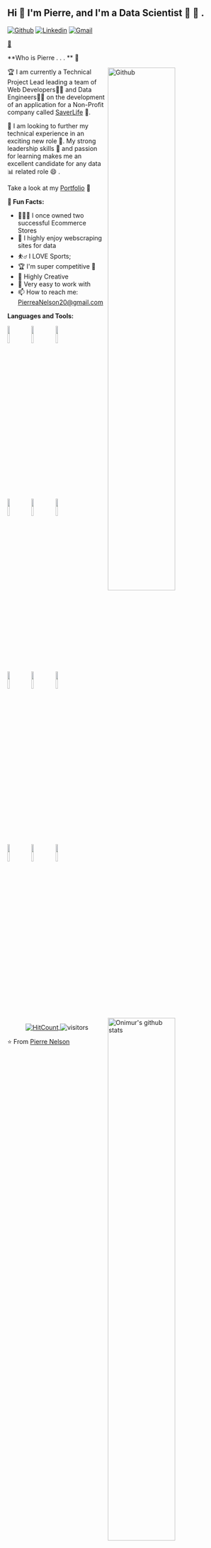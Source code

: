 <!-- Your title -->
## Hi 👋 I'm Pierre, and I'm a Data Scientist 🚀 🔮 .

<!-- Your badges
You can use the website to generate badges: https://shields.io/
-->

[![Github](https://img.shields.io/badge/-Github-000?style=flat&logo=Github&logoColor=white)](https://github.com/alxanderpierre)
[![Linkedin](https://img.shields.io/badge/-LinkedIn-blue?style=flat&logo=Linkedin&logoColor=white)](https://www.linkedin.com/in/pierre-nelson-data-scientist/)
[![Gmail](https://img.shields.io/badge/-Gmail-c14438?style=flat&logo=Gmail&logoColor=white)](mailto:pierreanelson20@gmail.com)

[💼](http://pierreanelson.com/) 
&nbsp;

<!-- Talking about you -->
**Who is Pierre . . . ** 🤔

<!-- Any image aligned to the right. Beware the width -->
<img width="55%" align="right" alt="Github" src="https://raw.githubusercontent.com/onimur/.github/master/.resources/git-header.svg" />

🏆 I am currently a Technical Project Lead leading a team of Web Developers🧑‍💻 and Data Engineers🧑‍💻 on the development of an application for a Non-Profit company called [SaverLife](https://www.saverlife.org/) 🏦.

👀 I am looking to further my technical experience in an exciting new role 🤩. 
My strong leadership skills 🥇  and passion for learning makes me an excellent candidate for any data 📊 related role 😄 .

Take a look at my [Portfolio](http://pierreanelson.com/) 💼

 **🌴 Fun Facts:**

- 👨🏽‍💻 I once owned two successful Ecommerce Stores
- 🌱 I highly enjoy webscraping sites for data
- ⛹️‍♂️ I LOVE Sports;
- 🏆 I'm super competitive 😤
- 💬 Highly Creative
- 🤝 Very easy to work with
- 📫 How to reach me: PierreaNelson20@gmail.com

**Languages and Tools:** 

<!-- Your github readme stats
You can use this api: https://github.com/anuraghazra/github-readme-stats
-->
<p>
  <a href="https://github.com/onimur/handle-path-oz">
    <img width="55%" align="right" alt="Onimur's github stats" src="https://github-readme-stats.vercel.app/api?username=onimur&show_icons=true&hide_border=true" />
  </a>
  
  <!-- Your languages and tools. Be careful with the alignment. 
  You can use this sites to get logos: https://www.vectorlogo.zone or https://simpleicons.org/
  -->
  
  <code><img width="10%" src="https://www.vectorlogo.zone/logos/amazon_aws/amazon_aws-ar21.svg"></code>
  <code><img width="10%" src="https://www.vectorlogo.zone/logos/python/python-ar21.svg"></code>
  <code><img width="10%" src="https://www.vectorlogo.zone/logos/docker/docker-ar21.svg"></code>
  <br />
  <code><img width="10%" src="https://www.vectorlogo.zone/logos/postgresql/postgresql-vertical.svg"></code>
  <code><img width="10%" src="https://www.vectorlogo.zone/logos/pocoo_flask/pocoo_flask-ar21.svg"></code>
  <code><img width="10%" src="https://www.vectorlogo.zone/logos/json/json-ar21.svg"></code>
  <br />
  <code><img width="10%" src="https://www.vectorlogo.zone/logos/mysql/mysql-ar21.svg"></code>
  <code><img width="10%" src="https://www.vectorlogo.zone/logos/sqlite/sqlite-ar21.svg"></code>
  <code><img width="10%" src="https://www.vectorlogo.zone/logos/heroku/heroku-ar21.svg"></code>
  <br />
  <code><img width="10%" src="https://www.vectorlogo.zone/logos/git-scm/git-scm-ar21.svg"></code>
  <code><img width="10%" src="https://upload.wikimedia.org/wikipedia/commons/0/05/Scikit_learn_logo_small.svg"></code>
  <code><img width="10%" src="https://www.vectorlogo.zone/logos/mongodb/mongodb-ar21.svg"></code>  
</p>

<!-- Your hits or visitors
site: http://hits.dwyl.com or https://visitor-badge.glitch.me
Both apis are in trouble due to the number of requests, if you know any other to register visitors, great
-->
<p align="center">
  <a href="http://hits.dwyl.com/onimur/onimur" target="_blank">
    <img align="center" alt="HitCount" src="http://hits.dwyl.com/onimur/onimur.svg" />
  </a>
    <img align="center" alt="visitors" src="https://visitor-badge.glitch.me/badge?page_id=onimur.onimur" />
</p>


⭐️ From [Pierre Nelson](https://github.com/alxanderpierre)
